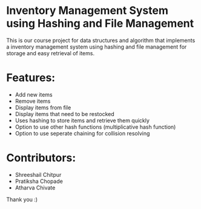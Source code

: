 # Inventory Management System using Hashing and File Management

This is our course project for data structures and algorithm that implements a inventory management system using hashing and file management for storage and easy retrieval of items. 

# Features:

- Add new items
- Remove items
- Display items from file
- Display items that need to be restocked
- Uses hashing to store items and retrieve them quickly
- Option to use other hash functions (multiplicative hash function)
- Option to use seperate chaining for collision resolving

# Contributors:

- Shreeshail Chitpur
- Pratiksha Chopade
- Atharva Chivate

Thank you :) 
